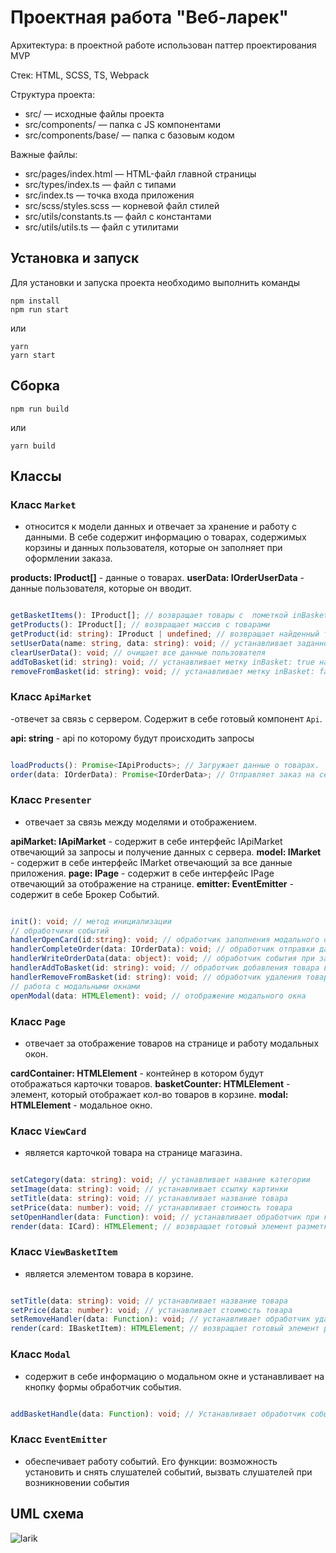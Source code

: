 # Проектная работа "Веб-ларек"
Архитектура: в проектной работе использован паттер проектирования MVP

Стек: HTML, SCSS, TS, Webpack

Структура проекта:
- src/ — исходные файлы проекта
- src/components/ — папка с JS компонентами
- src/components/base/ — папка с базовым кодом

Важные файлы:
- src/pages/index.html — HTML-файл главной страницы
- src/types/index.ts — файл с типами
- src/index.ts — точка входа приложения
- src/scss/styles.scss — корневой файл стилей
- src/utils/constants.ts — файл с константами
- src/utils/utils.ts — файл с утилитами

## Установка и запуск
Для установки и запуска проекта необходимо выполнить команды

```
npm install
npm run start
```

или

```
yarn
yarn start
```
## Сборка

```
npm run build
```

или

```
yarn build
```

## Классы

### Класс `Market`
- относится к модели данных и отвечает за хранение и работу с данными. В себе содержит информацию о товарах, содержимых корзины и данных пользователя, которые он заполняет при оформлении заказа.

**products: IProduct[]** - данные о товарах.
**userData: IOrderUserData** - данные пользователя, которые он вводит.

```ts

getBasketItems(): IProduct[]; // возвращает товары с  пометкой inBasket: true
getProducts(): IProduct[]; // возвращает массив с товарами
getProduct(id: string): IProduct | undefined; // возвращает найденный товар или undefined
setUserData(name: string, data: string): void; // устанавливает заданному ключу определённые данные
clearUserData(): void; // очищает все данные пользователя
addToBasket(id: string): void; // устанавливает метку inBasket: true на товар
removeFromBasket(id: string): void; // устанавливает метку inBasket: false на товар

```

### Класс `ApiMarket`
-отвечет за связь с сервером. Содержит в себе готовый компонент `Api`.

**api: string** - api по которому будут происходить запросы

```ts

loadProducts(): Promise<IApiProducts>; // Загружает данные о товарах.
order(data: IOrderData): Promise<IOrderData>; // Отправляет заказ на сервер для его подстверждения.

```

### Класс `Presenter`
- отвечает за связь между моделями и отображением.

**apiMarket: IApiMarket** - содержит в себе интерфейс IApiMarket отвечающий за запросы и получение данных с сервера.
**model: IMarket** - содержит в себе интерфейс IMarket отвечающий за все данные приложения.
**page: IPage** - содержит в себе интерфейс IPage отвечающий за отображение на странице.
**emitter: EventEmitter** - содержит в себе Брокер Событий.

```ts

init(): void; // метод инициализации
// обработчики событий
handlerOpenCard(id:string): void; // обработчик заполнения модального окна данными товара
handlerCompleteOrder(data: IOrderData): void; // обработчик отправки данных заказа на сервер 
handlerWriteOrderData(data: object): void; // обработчик события при заполнении данных пользователем
handlerAddToBasket(id: string): void; // обработчик добавления товара в корзину
handlerRemoveFromBasket(id: string): void; // обработчик удаления товара из корзины
// работа с модальными окнами
openModal(data: HTMLElement): void; // отображение модального окна

```

### Класс `Page`
- отвечает за отображение товаров на странице и работу модальных окон.

**cardContainer: HTMLElement** - контейнер в котором будут отображаться карточки товаров.
**basketCounter: HTMLElement** - элемент, который отображает кол-во товаров в корзине.
**modal: HTMLElement** - модальное окно.

### Класс `ViewCard`
- является карточкой товара на странице магазина.

```ts

setCategory(data: string): void; // устанавливает навание категории
setImage(data: string): void; // устанавливает ссылку картинки
setTitle(data: string): void; // устанавливает название товара
setPrice(data: number): void; // устанавливает стоимость товара
setOpenHandler(data: Function): void; // устанавливает обработчик при клике на товар
render(data: ICard): HTMLElement; // возвращает готовый элемент разметки

```

### Класс `ViewBasketItem`
- является элементом товара в корзине.

```ts

setTitle(data: string): void; // устанавливает название товара
setPrice(data: number): void; // устанавливает стоимость товара
setRemoveHandler(data: Function): void; // устанавливает обработчик удаления карточки из корзины
render(card: IBasketItem): HTMLElement; // возвращает готовый элемент разметки

```

### Класс `Modal`
- содержит в себе информацию о модальном окне и устанавливает на кнопку формы обработчик события.

```ts

addBasketHandle(data: Function): void; // Устанавливает обработчик события на нажатие кнопки.

```

### Класс `EventEmitter`
- обеспечивает работу событий. Его функции: возможность установить и снять слушателей событий, вызвать слушателей при возникновении события


## UML схема
![larik](https://github.com/user-attachments/assets/d5010164-1bfb-4971-bd17-1aa3ecda5f3d)

